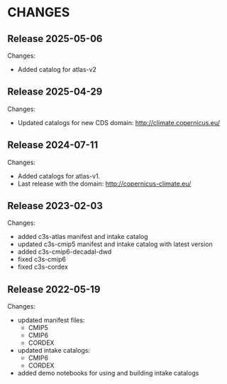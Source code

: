 # CHANGES

## Release 2025-05-06

Changes:

* Added catalog for atlas-v2

## Release 2025-04-29

Changes:

* Updated catalogs for new CDS domain: http://climate.copernicus.eu/


## Release 2024-07-11

Changes:

* Added catalogs for atlas-v1.
* Last release with the domain: http://copernicus-climate.eu/

## Release 2023-02-03

Changes:

* added c3s-atlas manifest and intake catalog
* updated c3s-cmip5 manifest and intake catalog with latest version
* added c3s-cmip6-decadal-dwd
* fixed c3s-cmip6
* fixed c3s-cordex

## Release 2022-05-19

Changes:

* updated manifest files:
    * CMIP5
    * CMIP6
    * CORDEX
* updated intake catalogs:
    * CMIP6
    * CORDEX
* added demo notebooks for using and building intake catalogs
